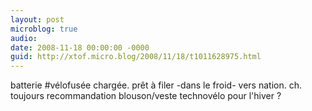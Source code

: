 ```yaml
---
layout: post
microblog: true
audio: 
date: 2008-11-18 00:00:00 -0000
guid: http://xtof.micro.blog/2008/11/18/t1011628975.html
---
```

batterie #vélofusée chargée. prêt à filer -dans le froid- vers nation. ch. toujours recommandation blouson/veste technovélo pour l'hiver ?
